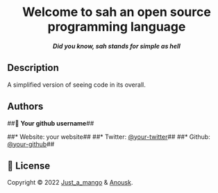 <h1 align="center">Welcome to sah an open source programming language</h1>

<p align="center"><b><i>Did you know, sah stands for simple as hell</b></i></p>

## Description
A simplified version of seeing code in its overall.

## Authors

##👤 **Your github username**##

##* Website: your website##
##* Twitter: [@your-twitter](https://twitter.com/your-twitter)##
##* Github: [@your-github](https://github.com/your-github)##

## 📝 License

Copyright © 2022 [Just_a_mango](https://github.com/just-a-mango) & [Anousk](https://github.com/Anousk).<br />
